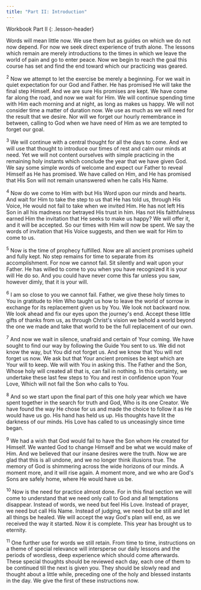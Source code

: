 ```yaml
---
title: "Part II: Introduction"
---
```


Workbook Part II
{: .lesson-header}

Words will mean little now. We use them but as guides on which we do not
now depend. For now we seek direct experience of truth alone. The
lessons which remain are merely introductions to the times in which we
leave the world of pain and go to enter peace. Now we begin to reach the
goal this course has set and find the end toward which our practicing
was geared.

<sup>2</sup> Now we attempt to let the exercise be merely a beginning.
For we wait in quiet expectation for our God and Father. He has promised
He will take the final step Himself. And we are sure His promises are
kept. We have come far along the road, and now we wait for Him. We will
continue spending time with Him each morning and at night, as long as
makes us happy. We will not consider time a matter of duration now. We
use as much as we will need for the result that we desire. Nor will we
forget our hourly remembrance in between, calling to God when we have
need of Him as we are tempted to forget our goal.

<sup>3</sup> We will continue with a central thought for all the days to
come. And we will use that thought to introduce our times of rest and
calm our minds at need. Yet we will not content ourselves with simple
practicing in the remaining holy instants which conclude the year that
we have given God. We say some simple words of welcome and expect our
Father to reveal Himself as He has promised. We have called on Him, and
He has promised that His Son will not remain unanswered when he calls
His Name.

<sup>4</sup> Now do we come to Him with but His Word upon our minds and
hearts. And wait for Him to take the step to us that He has told us,
through His Voice, He would not fail to take when we invited Him. He has
not left His Son in all his madness nor betrayed His trust in him. Has
not His faithfulness earned Him the invitation that He seeks to make us
happy? We will offer it, and it will be accepted. So our times with Him
will now be spent. We say the words of invitation that His Voice
suggests, and then we wait for Him to come to us.

<sup>5</sup> Now is the time of prophecy fulfilled. Now are all ancient
promises upheld and fully kept. No step remains for time to separate
from its accomplishment. For now we cannot fail. Sit silently and wait
upon your Father. He has willed to come to you when you have recognized
it is your will He do so. And you could have never come this far unless
you saw, however dimly, that it is your will.

<sup>6</sup> I am so close to you we cannot fail. Father, we give these
holy times to You in gratitude to Him Who taught us how to leave the
world of sorrow in exchange for its replacement given us by You. We look
not backward now. We look ahead and fix our eyes upon the journey's end.
Accept these little gifts of thanks from us, as through Christ's vision
we behold a world beyond the one we made and take that world to be the
full replacement of our own.

<sup>7</sup> And now we wait in silence, unafraid and certain of Your
coming. We have sought to find our way by following the Guide You sent
to us. We did not know the way, but You did not forget us. And we know
that You will not forget us now. We ask but that Your ancient promises
be kept which are Your will to keep. We will with You in asking this.
The Father and the Son, Whose holy will created all that is, can fail in
nothing. In this certainty, we undertake these last few steps to You and
rest in confidence upon Your Love, Which will not fail the Son who calls
to You.

<sup>8</sup> And so we start upon the final part of this one holy year
which we have spent together in the search for truth and God, Who is its
one Creator. We have found the way He chose for us and made the choice
to follow it as He would have us go. His hand has held us up. His
thoughts have lit the darkness of our minds. His Love has called to us
unceasingly since time began.

<sup>9</sup> We had a wish that God would fail to have the Son whom He
created for Himself. We wanted God to change Himself and be what we
would make of Him. And we believed that our insane desires were the
truth. Now we are glad that this is all undone, and we no longer think
illusions true. The memory of God is shimmering across the wide horizons
of our minds. A moment more, and it will rise again. A moment more, and
we who are God's Sons are safely home, where He would have us be.

<sup>10</sup> Now is the need for practice almost done. For in this
final section we will come to understand that we need only call to God
and all temptations disappear. Instead of words, we need but feel His
Love. Instead of prayer, we need but call His Name. Instead of judging,
we need but be still and let all things be healed. We will accept the
way God's plan will end, as we received the way it started. Now it is
complete. This year has brought us to eternity.

<sup>11</sup> One further use for words we still retain. From time to
time, instructions on a theme of special relevance will intersperse our
daily lessons and the periods of wordless, deep experience which should
come afterwards. These special thoughts should be reviewed each day,
each one of them to be continued till the next is given you. They should
be slowly read and thought about a little while, preceding one of the
holy and blessed instants in the day. We give the first of these
instructions now.

